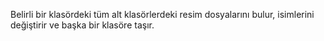 Belirli bir klasördeki tüm alt klasörlerdeki resim dosyalarını bulur, isimlerini değiştirir ve başka bir klasöre taşır.
